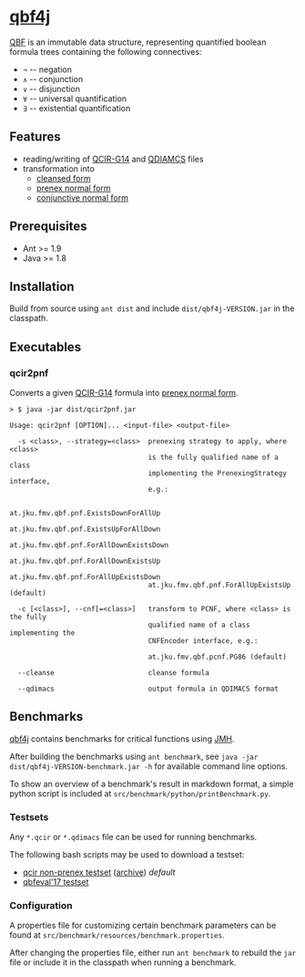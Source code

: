 # [qbf4j](https://github.com/phlo/qbf4j)

[QBF](https://phlo.github.io/qbf4j/at/jku/fmv/qbf/QBF.html) is an immutable data structure, representing quantified boolean formula trees containing the following connectives:
* `¬` -- negation
* `∧` -- conjunction
* `∨` -- disjunction
* `∀` -- universal quantification
* `∃` -- existential quantification

## Features

* reading/writing of [QCIR-G14](http://qbf.satisfiability.org/gallery/qcir-gallery14.pdf) and [QDIAMCS](http://www.qbflib.org/qdimacs.html) files
* transformation into
  * [cleansed form](https://phlo.github.io/qbf4j/at/jku/fmv/qbf/QBF.html#cleanse--)
  * [prenex normal form](https://phlo.github.io/qbf4j/at/jku/fmv/qbf/pnf/PrenexingStrategy.html#apply-at.jku.fmv.qbf.QBF-)
  * [conjunctive normal form](https://phlo.github.io/qbf4j/at/jku/fmv/qbf/pcnf/CNFEncoder.html#encode-at.jku.fmv.qbf.QBF-)

## Prerequisites

* Ant >= 1.9
* Java >= 1.8

## Installation

Build from source using `ant dist` and include `dist/qbf4j-VERSION.jar` in the classpath.

## Executables

### qcir2pnf

Converts a given [QCIR-G14](http://qbf.satisfiability.org/gallery/qcir-gallery14.pdf) formula into [prenex normal form](https://en.wikipedia.org/wiki/Prenex_normal_form).

```
> $ java -jar dist/qcir2pnf.jar

Usage: qcir2pnf [OPTION]... <input-file> <output-file>

  -s <class>, --strategy=<class>  prenexing strategy to apply, where <class>
                                  is the fully qualified name of a class
                                  implementing the PrenexingStrategy interface,
                                  e.g.:

                                  at.jku.fmv.qbf.pnf.ExistsDownForAllUp
                                  at.jku.fmv.qbf.pnf.ExistsUpForAllDown
                                  at.jku.fmv.qbf.pnf.ForAllDownExistsDown
                                  at.jku.fmv.qbf.pnf.ForAllDownExistsUp
                                  at.jku.fmv.qbf.pnf.ForAllUpExistsDown
                                  at.jku.fmv.qbf.pnf.ForAllUpExistsUp (default)

  -c [<class>], --cnf[=<class>]   transform to PCNF, where <class> is the fully
                                  qualified name of a class implementing the
                                  CNFEncoder interface, e.g.:

                                  at.jku.fmv.qbf.pcnf.PG86 (default)

  --cleanse                       cleanse formula

  --qdimacs                       output formula in QDIMACS format
```

## Benchmarks

[qbf4j](https://github.com/phlo/qbf4j) contains benchmarks for critical functions using [JMH](http://openjdk.java.net/projects/code-tools/jmh).

After building the benchmarks using `ant benchmark`, see `java -jar dist/qbf4j-VERSION-benchmark.jar -h` for available command line options.

To show an overview of a benchmark's result in markdown format, a simple python script is included at `src/benchmark/python/printBenchmark.py`.

### Testsets

Any `*.qcir` or `*.qdimacs` file can be used for running benchmarks.

The following bash scripts may be used to download a testset:
* [qcir non-prenex testset](https://phlo.github.io/qbf4j/files/dl-qcir-non-prenex.sh)  ([archive](https://phlo.github.io/qbf4j/files/qcir-non-prenex.tar.xz)) *default*
* [qbfeval'17 testset](https://phlo.github.io/qbf4j/files/dl-qbfeval17.sh)

### Configuration

A properties file for customizing certain benchmark parameters can be found at `src/benchmark/resources/benchmark.properties`.

After changing the properties file, either run `ant benchmark` to rebuild the `jar` file or include it in the classpath when running a benchmark.
